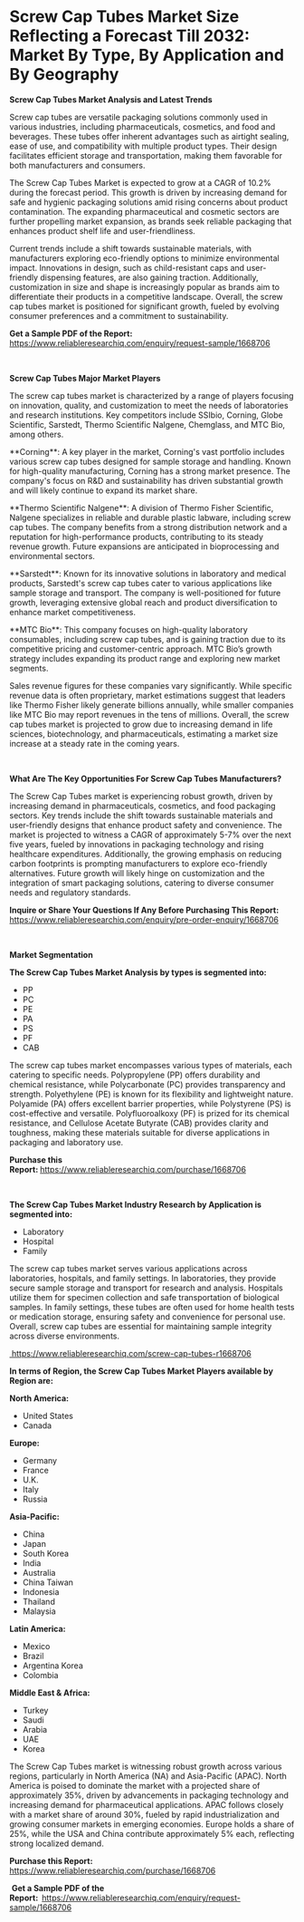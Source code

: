 <p><h1>Screw Cap Tubes Market Size Reflecting a Forecast Till 2032: Market By Type, By Application and By Geography</h1></p><p><strong>Screw Cap Tubes Market Analysis and Latest Trends</strong></p>
<p><p>Screw cap tubes are versatile packaging solutions commonly used in various industries, including pharmaceuticals, cosmetics, and food and beverages. These tubes offer inherent advantages such as airtight sealing, ease of use, and compatibility with multiple product types. Their design facilitates efficient storage and transportation, making them favorable for both manufacturers and consumers.</p><p>The Screw Cap Tubes Market is expected to grow at a CAGR of 10.2% during the forecast period. This growth is driven by increasing demand for safe and hygienic packaging solutions amid rising concerns about product contamination. The expanding pharmaceutical and cosmetic sectors are further propelling market expansion, as brands seek reliable packaging that enhances product shelf life and user-friendliness.</p><p>Current trends include a shift towards sustainable materials, with manufacturers exploring eco-friendly options to minimize environmental impact. Innovations in design, such as child-resistant caps and user-friendly dispensing features, are also gaining traction. Additionally, customization in size and shape is increasingly popular as brands aim to differentiate their products in a competitive landscape. Overall, the screw cap tubes market is positioned for significant growth, fueled by evolving consumer preferences and a commitment to sustainability.</p></p>
<p><strong>Get a Sample PDF of the Report:&nbsp;</strong> <a href="https://www.reliableresearchiq.com/enquiry/request-sample/1668706?utm_campaign=121&utm_medium=2&utm_source=Github&utm_content=ia&utm_term=19042025&utm_id=screw-cap-tubes">https://www.reliableresearchiq.com/enquiry/request-sample/1668706</a></p>
<p>&nbsp;</p>
<p><strong>Screw Cap Tubes Major Market Players</strong></p>
<p><p>The screw cap tubes market is characterized by a range of players focusing on innovation, quality, and customization to meet the needs of laboratories and research institutions. Key competitors include SSIbio, Corning, Globe Scientific, Sarstedt, Thermo Scientific Nalgene, Chemglass, and MTC Bio, among others.</p><p>**Corning**: A key player in the market, Corning's vast portfolio includes various screw cap tubes designed for sample storage and handling. Known for high-quality manufacturing, Corning has a strong market presence. The company's focus on R&D and sustainability has driven substantial growth and will likely continue to expand its market share.</p><p>**Thermo Scientific Nalgene**: A division of Thermo Fisher Scientific, Nalgene specializes in reliable and durable plastic labware, including screw cap tubes. The company benefits from a strong distribution network and a reputation for high-performance products, contributing to its steady revenue growth. Future expansions are anticipated in bioprocessing and environmental sectors.</p><p>**Sarstedt**: Known for its innovative solutions in laboratory and medical products, Sarstedt's screw cap tubes cater to various applications like sample storage and transport. The company is well-positioned for future growth, leveraging extensive global reach and product diversification to enhance market competitiveness.</p><p>**MTC Bio**: This company focuses on high-quality laboratory consumables, including screw cap tubes, and is gaining traction due to its competitive pricing and customer-centric approach. MTC Bio’s growth strategy includes expanding its product range and exploring new market segments.</p><p>Sales revenue figures for these companies vary significantly. While specific revenue data is often proprietary, market estimations suggest that leaders like Thermo Fisher likely generate billions annually, while smaller companies like MTC Bio may report revenues in the tens of millions. Overall, the screw cap tubes market is projected to grow due to increasing demand in life sciences, biotechnology, and pharmaceuticals, estimating a market size increase at a steady rate in the coming years.</p></p>
<p>&nbsp;</p>
<p><strong>What Are The Key Opportunities For Screw Cap Tubes Manufacturers?</strong></p>
<p><p>The Screw Cap Tubes market is experiencing robust growth, driven by increasing demand in pharmaceuticals, cosmetics, and food packaging sectors. Key trends include the shift towards sustainable materials and user-friendly designs that enhance product safety and convenience. The market is projected to witness a CAGR of approximately 5-7% over the next five years, fueled by innovations in packaging technology and rising healthcare expenditures. Additionally, the growing emphasis on reducing carbon footprints is prompting manufacturers to explore eco-friendly alternatives. Future growth will likely hinge on customization and the integration of smart packaging solutions, catering to diverse consumer needs and regulatory standards.</p></p>
<p><strong>Inquire or Share Your Questions If Any Before Purchasing This Report:</strong> <a href="https://www.reliableresearchiq.com/enquiry/pre-order-enquiry/1668706?utm_campaign=121&utm_medium=2&utm_source=Github&utm_content=ia&utm_term=19042025&utm_id=screw-cap-tubes">https://www.reliableresearchiq.com/enquiry/pre-order-enquiry/1668706</a></p>
<p>&nbsp;</p>
<p><strong>Market Segmentation</strong></p>
<p><strong>The Screw Cap Tubes Market Analysis by types is segmented into:</strong></p>
<p><ul><li>PP</li><li>PC</li><li>PE</li><li>PA</li><li>PS</li><li>PF</li><li>CAB</li></ul></p>
<p><p>The screw cap tubes market encompasses various types of materials, each catering to specific needs. Polypropylene (PP) offers durability and chemical resistance, while Polycarbonate (PC) provides transparency and strength. Polyethylene (PE) is known for its flexibility and lightweight nature. Polyamide (PA) offers excellent barrier properties, while Polystyrene (PS) is cost-effective and versatile. Polyfluoroalkoxy (PF) is prized for its chemical resistance, and Cellulose Acetate Butyrate (CAB) provides clarity and toughness, making these materials suitable for diverse applications in packaging and laboratory use.</p></p>
<p><strong>Purchase this Report:&nbsp;</strong><a href="https://www.reliableresearchiq.com/purchase/1668706?utm_campaign=121&utm_medium=2&utm_source=Github&utm_content=ia&utm_term=19042025&utm_id=screw-cap-tubes">https://www.reliableresearchiq.com/purchase/1668706</a></p>
<p>&nbsp;</p>
<p><strong>The Screw Cap Tubes Market Industry Research by Application is segmented into:</strong></p>
<p><ul><li>Laboratory</li><li>Hospital</li><li>Family</li></ul></p>
<p><p>The screw cap tubes market serves various applications across laboratories, hospitals, and family settings. In laboratories, they provide secure sample storage and transport for research and analysis. Hospitals utilize them for specimen collection and safe transportation of biological samples. In family settings, these tubes are often used for home health tests or medication storage, ensuring safety and convenience for personal use. Overall, screw cap tubes are essential for maintaining sample integrity across diverse environments.</p></p>
<p><a href="https://www.reliableresearchiq.com/screw-cap-tubes-r1668706?utm_campaign=121&utm_medium=2&utm_source=Github&utm_content=ia&utm_term=19042025&utm_id=screw-cap-tubes">&nbsp;https://www.reliableresearchiq.com/screw-cap-tubes-r1668706</a></p>
<p><strong>In terms of Region, the Screw Cap Tubes Market Players available by Region are:</strong></p>
<p>
    <p> <strong> North America: </strong>
        <ul>
            <li>United States</li>
            <li>Canada</li>
        </ul>
        </p> 
    <p> <strong> Europe: </strong>
        <ul>
            <li>Germany</li>
            <li>France</li>
            <li>U.K.</li>
            <li>Italy</li>
            <li>Russia</li>
        </ul>
        </p> 
    <p> <strong> Asia-Pacific: </strong>
        <ul>
            <li>China</li>
            <li>Japan</li>
            <li>South Korea</li>
            <li>India</li>
            <li>Australia</li>
            <li>China Taiwan</li>
            <li>Indonesia</li>
            <li>Thailand</li>
            <li>Malaysia</li>
        </ul>
        </p> 
    <p> <strong> Latin America: </strong>
        <ul>
            <li>Mexico</li>
            <li>Brazil</li>
            <li>Argentina Korea</li>
            <li>Colombia</li>
        </ul>
        </p> 
    <p> <strong> Middle East & Africa: </strong>
        <ul>
            <li>Turkey</li>
            <li>Saudi</li>
            <li>Arabia</li>
            <li>UAE</li>
            <li>Korea</li>
        </ul>
    </p>
    </p>
<p><p>The Screw Cap Tubes market is witnessing robust growth across various regions, particularly in North America (NA) and Asia-Pacific (APAC). North America is poised to dominate the market with a projected share of approximately 35%, driven by advancements in packaging technology and increasing demand for pharmaceutical applications. APAC follows closely with a market share of around 30%, fueled by rapid industrialization and growing consumer markets in emerging economies. Europe holds a share of 25%, while the USA and China contribute approximately 5% each, reflecting strong localized demand.</p></p>
<p><strong>Purchase this Report: </strong><a href="https://www.reliableresearchiq.com/purchase/1668706?utm_campaign=121&utm_medium=2&utm_source=Github&utm_content=ia&utm_term=19042025&utm_id=screw-cap-tubes">https://www.reliableresearchiq.com/purchase/1668706</a></p>
<p>&nbsp;<strong>Get a Sample PDF of the Report:&nbsp;&nbsp;</strong><a href="https://www.reliableresearchiq.com/enquiry/request-sample/1668706?utm_campaign=121&utm_medium=2&utm_source=Github&utm_content=ia&utm_term=19042025&utm_id=screw-cap-tubes">https://www.reliableresearchiq.com/enquiry/request-sample/1668706</a></p>
<p><strong></strong></p>
<p><p></p><p></p><p></p></p>